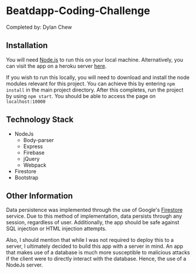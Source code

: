 # Beatdapp-Coding-Challenge
Completed by: Dylan Chew

## Installation
You will need [Node.js](https://nodejs.org/en/) to run this on your local machine. Alternatively, you can visit the app on a heroku server [here](https://beatdapp-coding-challenge.herokuapp.com/).

If you wish to run this locally, you will need to download and install the node modules relevant for this project. You can achieve this by entering `npm install` in the main project directory. After this completes, run the project by using `npm start`. You should be able to access the page on `localhost:10000`

## Technology Stack
- NodeJs
  - Body-parser
  - Express
  - Firebase
  - jQuery
  - Webpack
- Firestore
- Bootstrap

## Other Information
Data persistence was implemented through the use of Google's [Firestore](https://firebase.google.com/products/firestore) service. Due to this method of implementation, data persists through any session, regardless of user. Additionally, the app should be safe against SQL injection or HTML injection attempts. 

Also, I should mention that while I was not required to deploy this to a server, I ultimately decided to build this app with a server in mind. An app that makes use of a database is much more susceptible to malicious attacks if the client were to directly interact with the database. Hence, the use of a NodeJs server. 